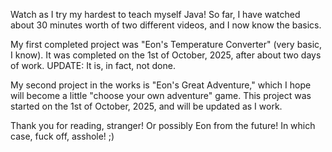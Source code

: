 Watch as I try my hardest to teach myself Java! So far, I have watched about 30 minutes worth of two different videos, and I now know the basics.

My first completed project was "Eon's Temperature Converter" (very basic, I know). It was completed on the 1st of October, 2025, after about two days of work. UPDATE: It is, in fact, not done.

My second project in the works is "Eon's Great Adventure," which I hope will become a little "choose your own adventure" game. This project was started on the 1st of October, 2025, and will be updated as I work.

Thank you for reading, stranger! Or possibly Eon from the future! In which case, fuck off, asshole! ;)